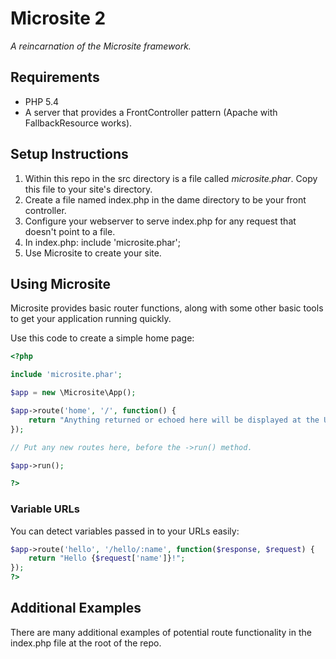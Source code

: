 # Microsite 2
*A reincarnation of the Microsite framework.*

## Requirements

* PHP 5.4
* A server that provides a FrontController pattern (Apache with FallbackResource works).


## Setup Instructions

1. Within this repo in the src directory is a file called *microsite.phar*.  Copy this file to your site's directory.
2. Create a file named index.php in the dame directory to be your front controller.
3. Configure your webserver to serve index.php for any request that doesn't point to a file.
4. In index.php: include 'microsite.phar';
5. Use Microsite to create your site.

## Using Microsite 

Microsite provides basic router functions, along with some other basic tools to get your application running quickly.

Use this code to create a simple home page:
```php
<?php

include 'microsite.phar';

$app = new \Microsite\App();

$app->route('home', '/', function() {
	return "Anything returned or echoed here will be displayed at the URL /";
});

// Put any new routes here, before the ->run() method.

$app->run();

?>
```

### Variable URLs

You can detect variables passed in to your URLs easily:

```php
$app->route('hello', '/hello/:name', function($response, $request) {
	return "Hello {$request['name']}!";
});
?>
```

## Additional Examples

There are many additional examples of potential route functionality in the index.php file at the root of the repo.
